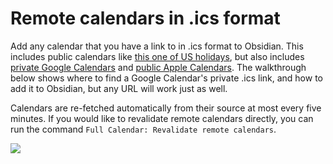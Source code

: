 # Remote calendars in .ics format

Add any calendar that you have a link to in .ics format to Obsidian. This includes public calendars like [this one of US holidays](https://www.officeholidays.com/subscribe/usa), but also includes [private Google Calendars](https://support.google.com/calendar/answer/37648?hl=en#zippy=%2Csync-your-google-calendar-view-edit%2Cget-your-calendar-view-only%2Csecret-address) and [public Apple Calendars](https://support.apple.com/guide/icloud/share-a-calendar-mm6b1a9479/icloud). The walkthrough below shows where to find a Google Calendar's private .ics link, and how to add it to Obsidian, but any URL will work just as well.

Calendars are re-fetched automatically from their source at most every five minutes. If you would like to revalidate remote calendars directly, you can run the command `Full Calendar: Revalidate remote calendars`.

![](../assets/sync-setup-ics.gif)
